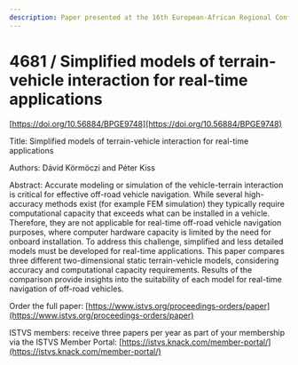 ```yaml
---
description: Paper presented at the 16th European-African Regional Conference of the ISTVS
---
```


# 4681 / Simplified models of terrain-vehicle interaction for real-time applications

[https://doi.org/10.56884/BPGE9748](https://doi.org/10.56884/BPGE9748)

Title: Simplified models of terrain-vehicle interaction for real-time applications

Authors: Dávid Körmöczi and Péter Kiss

Abstract: Accurate modeling or simulation of the vehicle-terrain interaction is critical for effective off-road vehicle navigation. While several high-accuracy methods exist (for example FEM simulation) they typically require computational capacity that exceeds what can be installed in a vehicle. Therefore, they are not applicable for real-time off-road vehicle navigation purposes, where computer hardware capacity is limited by the need for onboard installation. To address this challenge, simplified and less detailed models must be developed for real-time applications. This paper compares three different two-dimensional static terrain-vehicle models, considering accuracy and computational capacity requirements. Results of the comparison provide insights into the suitability of each model for real-time navigation of off-road vehicles.

Order the full paper: [https://www.istvs.org/proceedings-orders/paper](https://www.istvs.org/proceedings-orders/paper)

ISTVS members: receive three papers per year as part of your membership via the ISTVS Member Portal: [https://istvs.knack.com/member-portal/](https://istvs.knack.com/member-portal/)

